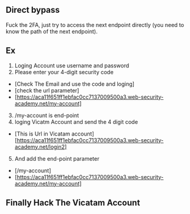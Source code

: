 ## Direct bypass
Fuck the 2FA, just try to access the next endpoint directly (you need to know the path of the next endpoint).


## Ex 
 
 1. Loging Account use username and password 
 2. Please enter your 4-digit security code 
 - [Check The Email and use the code and loging]
 - [check the url parameter]
 - [https://aca11f651ff1ebfac0cc7137009500a3.web-security-academy.net/my-account]
 3. /my-account is end-point
 4. loging Vicatm Account and send the 4 digit code 
 - [This is Url in Vicatam account]
  [https://aca11f651ff1ebfac0cc7137009500a3.web-security-academy.net/login2]
 5. And add the end-point parameter
 - [/my-account]
 - [https://aca11f651ff1ebfac0cc7137009500a3.web-security-academy.net/my-account]
 
 ## Finally Hack The Vicatam Account

